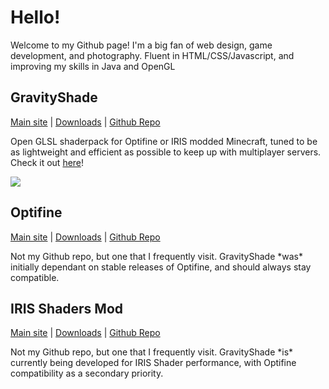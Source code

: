 <h1>Hello!</h1>
<p>Welcome to my Github page! I'm a big fan of web design, game development, and photography. Fluent in HTML/CSS/Javascript, and improving my skills in Java and OpenGL</p>

<h2>GravityShade</h2>

<p><a href="https://gravityshade.netlify.app" target="_blank">Main site</a> | <a href="https://gravityshade.netlify.app/downloads" target="_blank">Downloads</a> | <a href="https://github.com/Gravity10/GravityShade">Github Repo</a></p>

<p>Open GLSL shaderpack for Optifine or IRIS modded Minecraft, tuned to be as lightweight and efficient as possible to keep up with multiplayer servers. Check it out <a href="https://gravityshade.netlify.app">here</a>!</p>

<img src="https://gravityshade.netlify.app/media/day.png" />

<!--Next Section-->

<h2>Optifine</h2>

<p><a href="https://optifine.net/" target="_blank">Main site</a> | <a href="https://optifine.net/downloads" target="_blank">Downloads</a> | <a href="https://github.com/sp614x/optifine">Github Repo</a></p>

<p>Not my Github repo, but one that I frequently visit. GravityShade *was* initially dependant on stable releases of Optifine, and should always stay compatible.</p>

<!--Next Section-->

<h2>IRIS Shaders Mod</h2>

<p><a href="https://irisshaders.net/" target="_blank">Main site</a> | <a href="https://irisshaders.net/download.html" target="_blank">Downloads</a> | <a href="https://github.com/IrisShaders/Iris">Github Repo</a></p>

<p>Not my Github repo, but one that I frequently visit. GravityShade *is* currently being developed for IRIS Shader performance, with Optifine compatibility as a secondary priority.</p>
